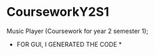 # CourseworkY2S1
Music Player (Coursework for year 2 semester 1);
* FOR GUI, I GENERATED THE CODE *
